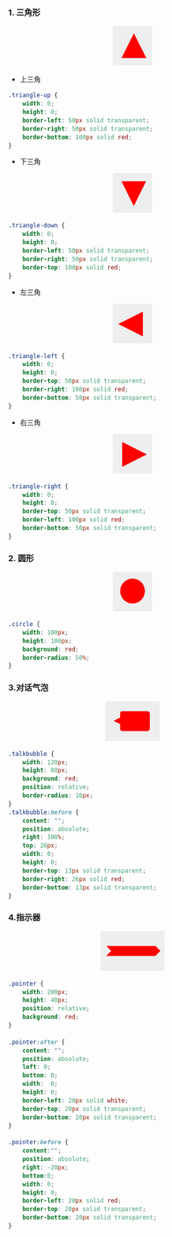 
### 1. 三角形

<div align=center><img width = '80' height ='80' src ="../public/images/css/shape/triangle_up.png"/></div>

* 上三角

```css
.triangle-up {
    width: 0;
    height: 0;
    border-left: 50px solid transparent;
    border-right: 50px solid transparent;
    border-bottom: 100px solid red;
}
```

* 下三角

<div align=center><img width = '80' height ='80' src ="../public/images/css/shape/triangle_down.png"/></div>

```css
.triangle-down {
    width: 0;
    height: 0;
    border-left: 50px solid transparent;
    border-right: 50px solid transparent;
    border-top: 100px solid red;
}
```

* 左三角

<div align=center><img width = '80' height ='80' src ="../public/images/css/shape/triangle_left.png"/></div>

```css
.triangle-left {
    width: 0;
    height: 0;
    border-top: 50px solid transparent;
    border-right: 100px solid red;
    border-bottom: 50px solid transparent;
}
```

* 右三角

<div align=center><img width = '80' height ='80' src ="../public/images/css/shape/triangle_right.png"/></div>

```css
.triangle-right {
    width: 0;
    height: 0;
    border-top: 50px solid transparent;
    border-left: 100px solid red;
    border-bottom: 50px solid transparent;
}
```

### 2. 圆形

<div align=center><img width = '80' height ='80' src ="../public/images/css/shape/circle.png"/></div>

```css
.circle {
    width: 100px;
    height: 100px;
    background: red;
    border-radius: 50%;
}
```

### 3.对话气泡

<div align=center><img width = '110' height ='80' src ="../public/images/css/shape/talkbubble.png"/></div>

```css
.talkbubble {
    width: 120px;
    height: 80px;
    background: red;
    position: relative;
    border-radius: 10px;
}
.talkbubble:before {
    content: "";
    position: absolute;
    right: 100%;
    top: 26px;
    width: 0;
    height: 0;
    border-top: 13px solid transparent;
    border-right: 26px solid red;
    border-bottom: 13px solid transparent;
}

```

### 4.指示器

<div align=center><img width = '130' height ='80' src ="../public/images/css/shape/pointer.png"/></div>

```css
.pointer {
    width: 200px;
    height: 40px;
    position: relative;
    background: red;
}

.pointer:after {
    content: "";
    position: absolute;
    left: 0;
    bottom: 0;
    width:  0; 
    height: 0;
    border-left: 20px solid white;
    border-top: 20px solid transparent;
    border-bottom: 20px solid transparent;
}

.pointer:before {
    content:"";
    position: absolute;
    right: -20px;
    bottom:0;
    width: 0;
    height: 0;
    border-left: 20px solid red;
    border-top: 20px solid transparent;
    border-bottom: 20px solid transparent;
}

```
